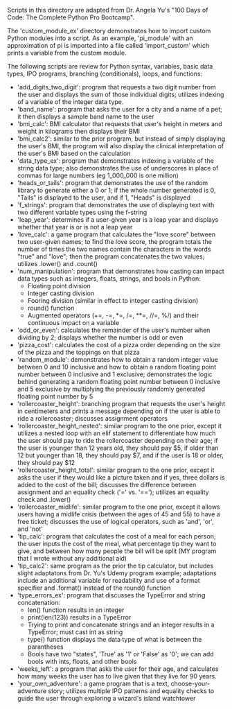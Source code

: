 Scripts in this directory are adapted from Dr. Angela Yu's "100 Days of Code: The Complete Python Pro Bootcamp".

The 'custom_module_ex' directory demonstrates how to import custom Python modules into a script. As an example, 'pi_module' with an approximation of pi is imported into a file called 'import_custom' which prints a variable from the custom module.

The following scripts are review for Python syntax, variables, basic data types, IPO programs, branching (conditionals), loops, and functions:
- 'add_digits_two_digit': program that requests a two digit number from the user and displays the sum of those individual digits; utilizes indexing of a variable of the integer data type.
- 'band_name': program that asks the user for a city and a name of a pet; it then displays a sample band name to the user
- 'bmi_calc': BMI calculator that requests that user's height in meters and weight in kilograms then displays their BMI
- 'bmi_calc2': similar to the prior program, but instead of simply displaying the user's BMI, the program will also display the clinical interpretation of the user's BMI based on the calculation
- 'data_type_ex': program that demonstrates indexing a variable of the string data type; also demonstrates the use of underscores in place of commas for large numbers (eg 1_000_000 is one million)
- 'heads_or_tails': program that demonstrates the use of the random library to generate either a 0 or 1; if the whole number generated is 0, "Tails" is displayed to the user, and if 1, "Heads" is displayed
- 'f_strings': program that demonstrates the use of displaying text with two different variable types using the f-string
- 'leap_year': determines if a user-given year is a leap year and displays whether that year is or is not a leap year
- 'love_calc': a game program that calculates the "love score" between two user-given names; to find the love score, the program totals the number of times the two names contain the characters in the words "true" and "love"; then the program concatenates the two values; utilizes .lower() and .count()
- 'num_manipulation': program that demonstrates how casting can impact data types such as integers, floats, strings, and bools in Python:
    - Floating point division
    - Integer casting division
    - Fooring division (similar in effect to integer casting division)
    - round() function
    - Augmented operators (+=, -=, *=, /=, **=, //=, %/) and their continuous impact on a variable
- 'odd_or_even': calculates the remainder of the user's number when dividing by 2; displays whether the number is odd or even
- 'pizza_cost': calculates the cost of a pizza order depending on the size of the pizza and the toppings on that pizza
- 'random_module': demonstrates how to obtain a random integer value between 0 and 10 inclusive and how to obtain a random floating point number between 0 inclusive and 1 exclusive; demonstrates the logic behind generating a random floating point number between 0 inclusive and 5 exclusive by multiplying the previously randomly generated floating point number by 5
- 'rollercoaster_height': branching program that requests the user's height in centimeters and prints a message depending on if the user is able to ride a rollercoaster; discusses assignment operators
- 'rollercoaster_height_nested': similar program to the one prior, except it utilizes a nested loop with an elif statement to differentiate how much the user should pay to ride the rollercoaster depending on their age; if the user is younger than 12 years old, they should pay $5, if older than 12 but younger than 18, they should pay $7, and if the user is 18 or older, they should pay $12
- 'rollercoaster_height_total': similar program to the one prior, except it asks the user if they would like a picture taken and if yes, three dollars is added to the cost of the bill; discusses the difference between assignment and an equality check ('=' vs. '=='); utilizes an equality check and .lower()
- 'rollercoaster_midlife': similar program to the one prior, except it allows users having a midlife crisis (between the ages of 45 and 55) to have a free ticket; discusses the use of logical operators, such as 'and', 'or', and 'not'
- 'tip_calc': program that calculates the cost of a meal for each person; the user inputs the cost of the meal, what percentage tip they want to give, and between how many people the bill will be split (MY program that I wrote without any additional aid)
- 'tip_calc2': same program as the prior the tip calculator, but includes slight adaptatons from Dr. Yu's Udemy program example; adaptations include an additional variable for readability and use of a format specifier and .format() instead of the round() function
- 'type_errors_ex': program that discusses the TypeError and string concatenation:
    - len() function results in an integer
    - print(len(123)) results in a TypeError
    - Trying to print and concatenate strings and an integer results in a TypeError; must cast int as string
    - type() function displays the data type of what is between the parantheses
    - Bools have two "states", 'True' as '1' or 'False' as '0'; we can add bools with ints, floats, and other bools
- 'weeks_left': a program that asks the user for their age, and calculates how many weeks the user has to live given that they live for 90 years.
- 'your_own_adventure': a game program that is a text, choose-your-adventure story; utilizes multiple IPO patterns and equality checks to guide the user through exploring a wizard's island watchtower 
